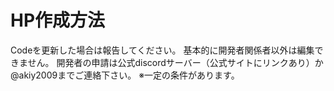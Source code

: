 # HP作成方法
Codeを更新した場合は報告してください。
基本的に開発者関係者以外は編集できません。
開発者の申請は公式discordサーバー（公式サイトにリンクあり）か@akiy2009までご連絡下さい。
※一定の条件があります。